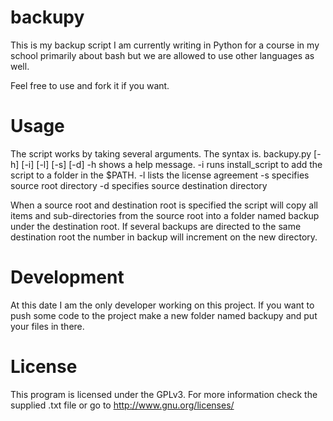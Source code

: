 backupy
=======

This is my backup script I am currently writing in Python for a
course in my school primarily about bash but we are allowed to use
other languages as well.

Feel free to use and fork it if you want.

Usage
=======

The script works by taking several arguments. The syntax is.
backupy.py [-h] [-i] [-l] [-s] <source root> [-d] <destination root>
-h shows a help message.
-i runs install_script to add the script to a folder in the $PATH.
-l lists the license agreement
-s specifies source root directory
-d specifies source destination directory

When a source root and destination root is specified the script will
copy all items and sub-directories from the source root into a folder
named backup<numbeer> under the destination root. If several backups
are directed to the same destination root the number in backup<number>
will increment on the new directory.

Development
========
At this date I am the only developer working on this project.
If you want to push some code to the project make a new folder named
backupy<version number> and put your files in there.

License
========

This program is licensed under the GPLv3.
For more information check the supplied .txt file or go to
http://www.gnu.org/licenses/
